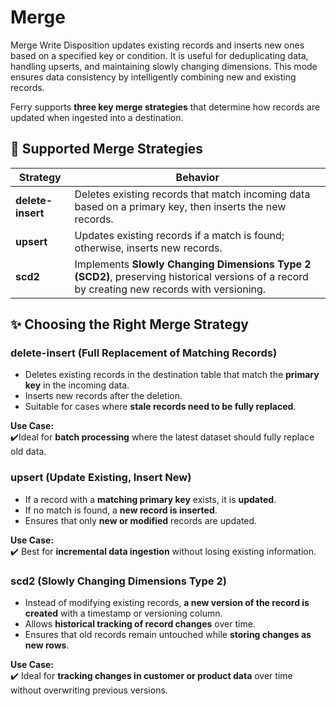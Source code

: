 # Merge
Merge Write Disposition updates existing records and inserts new ones based on a specified key or condition. 
It is useful for deduplicating data, handling upserts, and maintaining slowly changing dimensions. 
This mode ensures data consistency by intelligently combining new and existing records.

Ferry supports **three key merge strategies** that determine how records are updated when ingested into a destination.

## 📌 Supported Merge Strategies

| Strategy          | Behavior |
|------------------|----------|
| **delete-insert** | Deletes existing records that match incoming data based on a primary key, then inserts the new records. |
| **upsert**        | Updates existing records if a match is found; otherwise, inserts new records. |
| **scd2**         | Implements **Slowly Changing Dimensions Type 2 (SCD2)**, preserving historical versions of a record by creating new records with versioning. |


## ✨ Choosing the Right Merge Strategy

### **delete-insert** (Full Replacement of Matching Records)
- Deletes existing records in the destination table that match the **primary key** in the incoming data.
- Inserts new records after the deletion.
- Suitable for cases where **stale records need to be fully replaced**.

**Use Case:**  
✔️Ideal for **batch processing** where the latest dataset should fully replace old data.

### **upsert** (Update Existing, Insert New)
- If a record with a **matching primary key** exists, it is **updated**.  
- If no match is found, a **new record is inserted**.  
- Ensures that only **new or modified** records are updated.

**Use Case:**  
✔️ Best for **incremental data ingestion** without losing existing information.  

### **scd2** (Slowly Changing Dimensions Type 2)
- Instead of modifying existing records, **a new version of the record is created** with a timestamp or versioning column.  
- Allows **historical tracking of record changes** over time.  
- Ensures that old records remain untouched while **storing changes as new rows**.

**Use Case:**  
✔️ Ideal for **tracking changes in customer or product data** over time without overwriting previous versions.  


